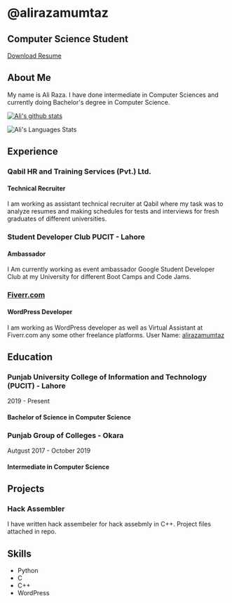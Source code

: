 # @alirazamumtaz

## Computer Science Student

[Download Resume](https://drive.google.com/file/d/18-MfyJxhy0Z3CBiljuw1z134gxh_Wy6Y/view?usp=sharing)

<div id="lead-down"><span></span></div>

</div>

<div id="about">

<div class="container">

<div class="row">

<div class="col-md-4">

## About Me

</div>

My name is Ali Raza. I have done intermediate in Computer Sciences and currently doing Bachelor's degree in Computer Science.
  
  [![Ali's github stats](https://github-readme-stats.vercel.app/api?username=alirazamumtaz&theme=radical&show_icons=true)](https://github.com/alirazamumtaz/github-readme-stats)

![Ali's Languages Stats](https://github-readme-stats.vercel.app/api/top-langs/?username=alirazamumtaz&theme=radical&layout=compact)

</div>

</div>

</div>

<div id="experience" class="background-alt">

## Experience

<div id="experience-timeline">

<div data-date="March 2021 – Present">

### Qabil HR and Training Services (Pvt.) Ltd.

#### Technical Recruiter

I am working as assistant technical recruiter at Qabil where my task was to analyze resumes and making schedules for tests and interviews for fresh graduates of different universities.

</div>

<div data-date="October 2020 – Present">

### Student Developer Club PUCIT - Lahore

#### Ambassador

I Am currently working as event ambassador Google Student Developer Club at my University for different Boot Camps and Code Jams.

</div>

<div data-date="September 2015 – September 2016">

### [Fiverr.com](https://www.fiverr.com/alirazamumtaz)

#### WordPress Developer

I am working as WordPress developer as well as Virtual Assistant at Fiverr.com any some other freelance platforms. User Name: [alirazamumtaz](https://www.fiverr.com/alirazamumtaz)

</div>

</div>

</div>

<div id="education">

## Education

<div class="education-block">

### Punjab University College of Information and Technology (PUCIT) - Lahore

<span class="education-date">2019 - Present</span>

#### Bachelor of Science in Computer Science

</div>

<div class="education-block">

### Punjab Group of Colleges - Okara

<span class="education-date">Autgust 2017 - October 2019</span>

#### Intermediate in Computer Science

</div>

</div>

<div id="projects" class="background-alt">
  
## Projects
  
  ### Hack Assembler
  I have written hack assembeler for hack assebmly in C++. Project files attached in repo.
  
</div>
<div id="skills">

## Skills

*   Python
*   C
*   C++
*   WordPress

</div>
